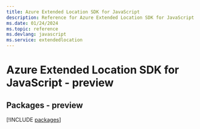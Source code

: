 ```yaml
---
title: Azure Extended Location SDK for JavaScript
description: Reference for Azure Extended Location SDK for JavaScript
ms.date: 01/24/2024
ms.topic: reference
ms.devlang: javascript
ms.service: extendedlocation
---
```

# Azure Extended Location SDK for JavaScript - preview
## Packages - preview
[!INCLUDE [packages](extended-location-index.md)]
